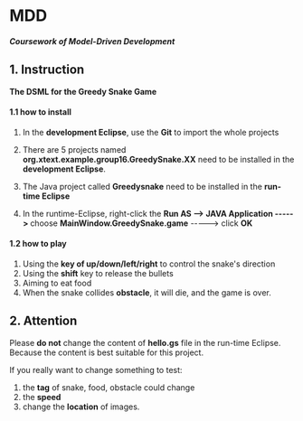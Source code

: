 # MDD

##### Coursework of Model-Driven Development

## 1. Instruction
<b>The DSML for the Greedy Snake Game</b>

#### 1.1 how to install 

1. In the <b>development Eclipse</b>, use the <b>Git</b> to import the whole projects

2. There are 5 projects named <b>org.xtext.example.group16.GreedySnake.XX</b> need to be installed in the <b>development Eclipse</b>. 

3. The Java project called  <b>Greedysnake</b> need to be installed in the <b>run-time Eclipse</b>
4. In the runtime-Eclipse, right-click the <b> Run AS --> JAVA Application -----> </b>  choose <b>MainWindow.GreedySnake.game</b> -----> click <b>OK</b>

#### 1.2 how to play 
1. Using the <b>key of up/down/left/right</b> to control the snake's direction 
2. Using the <b>shift</b> key to release the bullets
3. Aiming to eat food
4. When the snake collides <b>obstacle</b>, it will die, and the game is over.


## 2. Attention
Please <b>do not</b> change the content of <b>hello.gs</b> file in the run-time Eclipse. Because the content is best suitable for this project.

If you really want to change something to test:

1. the <b>tag</b> of snake, food, obstacle could change
2. the <b>speed</b> 
3. change the <b>location</b> of images.

